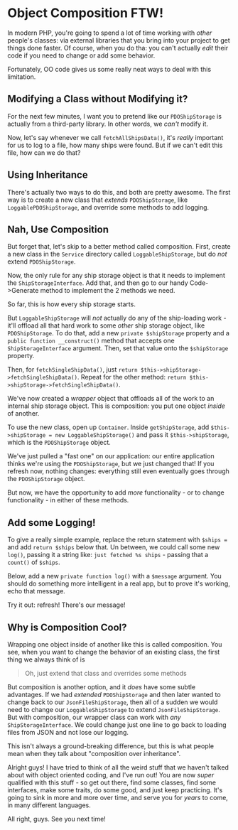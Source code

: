 # Object Composition FTW!

In modern PHP, you're going to spend a lot of time working with *other* people's
classes: via external libraries that you bring into your project to get things done
faster. Of course, when you do tha: you can't actually *edit* their code if you need
to change or add some behavior.

Fortunately, OO code gives us some really neat ways to deal with this limitation.

## Modifying a Class without Modifying it?

For the next few minutes, I want you to pretend like our `PDOShipStorage` is actually
from a third-party library. In other words, we *can't* modify it.

Now, let's say whenever we call `fetchAllShipsData()`, it's *really* important for
us to log to a file, how many ships were found. But if we can't edit this file, how
can we do that?

## Using Inheritance

There's actually two ways to do this, and both are pretty awesome. The first way
is to create a new class that *extends* `PDOShipStorage`, like `LoggablePDOShipStorage`,
and override some methods to add logging.

## Nah, Use Composition

But forget that, let's skip to a better method called composition. First, create
a new class in the `Service` directory called `LoggableShipStorage`, but do *not*
extend `PDOShipStorage`. 

Now, the only rule for any ship storage object is that it needs to implement the
`ShipStorageInterface`. Add that, and then go to our handy Code->Generate method
to implement the 2 methods we need.

So far, this is how every ship storage starts.

But `LoggableShipStorage` will *not* actually do any of the ship-loading work - it'll
offload all that hard work to some *other* ship storage object, like `PDOShipStorage`.
To do that, add a new `private $shipStorage` property and a `public function __construct()`
method that accepts one `ShipStorageInterface` argument. Then, set that value onto
the `$shipStorage` property.

Then, for `fetchSingleShipData()`, just `return $this->shipStorage->fetchSingleShipData()`.
Repeat for the other method: `return $this->shipStorage->fetchSingleShipData()`.

We've now created a *wrapper* object that offloads all of the work to an internal
ship storage object. This is composition: you put one object *inside* of another.

To use the new class, open up `Container`. Inside `getShipStorage`, add
`$this->shipStorage = new LoggableShipStorage()` and pass it `$this->shipStorage`,
which is the `PDOShipStorage` object.

We've just pulled a "fast one" on our application: our entire application thinks
we're using the `PDOShipStorage`, but we just changed that! If you refresh now, nothing
changes: everything still even eventually goes through the `PDOShipStorage` object.

But now, we have the opportunity to add *more* functionality - or to change functionality -
in either of these methods.

## Add some Logging!

To give a really simple example, replace the return statement with `$ships =` and
add `return $ships` below that. Un between, we could call some new `log()`, passing
it a string like: `just fetched %s ships` - passing that a `count()` of `$ships`.

Below, add a new `private function log()` with a `$message` argument. You should
do something more intelligent in a real app, but to prove it's working, echo that
message.

Try it out: refresh! There's our message!

## Why is Composition Cool?

Wrapping one object inside of another like this is called composition. You see,
when you want to change the behavior of an existing class, the first thing we always
think of is

> Oh, just extend that class and overrides some methods

But composition is another option, and it *does* have some subtle advantages. If
we had *extended* `PDOShipStorage` and then later wanted to change back to our
`JsonFileShipStorage`, then all of a sudden we would need to change our `LoggableShipStorage`
to extend `JsonFileShipStorage`. But with composition, our wrapper class can work
with *any* `ShipStorageInterface`. We could change just one line to go back to loading
files from JSON and not lose our logging.

This isn't always a ground-breaking difference, but this is what people mean when
they talk about "composition over inheritance".

Alright guys! I have tried to think of all the weird stuff that we haven't talked
about with object oriented coding, and I've run out! You are now *super* qualified
with this stuff - so get out there, find some classes, find some interfaces, make
some traits, do some good, and just keep practicing. It's going to sink in more and
more over time, and serve you for *years* to come, in many different languages.

All right, guys. See you next time!
